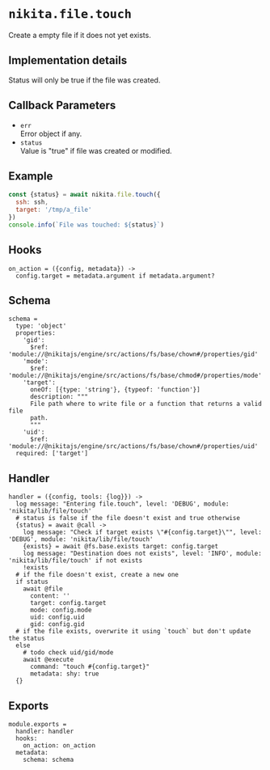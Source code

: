 
# `nikita.file.touch`

Create a empty file if it does not yet exists.

## Implementation details

Status will only be true if the file was created.

## Callback Parameters

* `err`   
  Error object if any.   
* `status`   
  Value is "true" if file was created or modified.   

## Example

```js
const {status} = await nikita.file.touch({
  ssh: ssh,
  target: '/tmp/a_file'
})
console.info(`File was touched: ${status}`)
```

## Hooks

    on_action = ({config, metadata}) ->
      config.target = metadata.argument if metadata.argument?

## Schema

    schema =
      type: 'object'
      properties:
        'gid':
          $ref: 'module://@nikitajs/engine/src/actions/fs/base/chown#/properties/gid'
        'mode':
          $ref: 'module://@nikitajs/engine/src/actions/fs/base/chmod#/properties/mode'
        'target':
          oneOf: [{type: 'string'}, {typeof: 'function'}]
          description: """
          File path where to write file or a function that returns a valid file
          path.
          """
        'uid':
          $ref: 'module://@nikitajs/engine/src/actions/fs/base/chown#/properties/uid'
      required: ['target']

## Handler

    handler = ({config, tools: {log}}) ->
      log message: "Entering file.touch", level: 'DEBUG', module: 'nikita/lib/file/touch'
      # status is false if the file doesn't exist and true otherwise
      {status} = await @call ->
        log message: "Check if target exists \"#{config.target}\"", level: 'DEBUG', module: 'nikita/lib/file/touch'
        {exists} = await @fs.base.exists target: config.target
        log message: "Destination does not exists", level: 'INFO', module: 'nikita/lib/file/touch' if not exists
        !exists
      # if the file doesn't exist, create a new one
      if status
        await @file
          content: ''
          target: config.target
          mode: config.mode
          uid: config.uid
          gid: config.gid
      # if the file exists, overwrite it using `touch` but don't update the status
      else
        # todo check uid/gid/mode
        await @execute
          command: "touch #{config.target}"
          metadata: shy: true
      {}

## Exports

    module.exports =
      handler: handler
      hooks:
        on_action: on_action
      metadata:
        schema: schema
